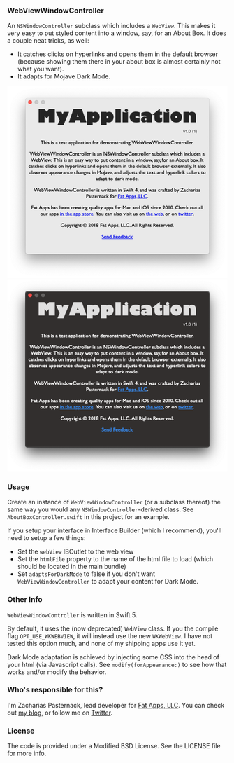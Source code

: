 ### WebViewWindowController ###

An `NSWindowController` subclass which includes a `WebView`. This makes it very easy to put styled content
into a window, say, for an About Box. It does a couple neat tricks, as well:
* It catches clicks on hyperlinks and opens them in the default browser (because showing them there in your about box is almost certainly not what you want).
* It adapts for Mojave Dark Mode.

![Screenshot: Light Mode](screenshot-light.png)
![Screenshot: Dark Mode](screenshot-dark.png)


### Usage ###

Create an instance of `WebViewWindowController` (or a subclass thereof) the same way you would any
`NSWindowController`-derived class. See `AboutBoxController.swift` in this project for an example. 

If you setup your interface in Interface Builder (which I recommend), you'll need to setup a few things:
* Set the `webView` IBOutlet to the web view
* Set the `htmlFile` property to the name of the html file to load (which should be located in the main bundle)
* Set `adaptsForDarkMode` to false if you don't want `WebViewWindowController` to adapt your content for Dark Mode.


### Other Info ###

`WebViewWindowController` is written in Swift 5.

By default, it uses the (now deprecated) `WebView` class. If you the compile flag `OPT_USE_WKWEBVIEW`, it will 
instead use the new `WKWebView`. I have not tested this option much, and none of my shipping apps use it yet.

Dark Mode adaptation is achieved by injecting some CSS into the head of your html (via Javascript calls). See
`modify(forAppearance:)` to see how that works and/or modify the behavior.

### Who's responsible for this? ###

I'm Zacharias Pasternack, lead developer for [Fat Apps, LLC](http://www.fat-apps.com). You can check 
out [my blog](http://zpasternack.org), or follow me on [Twitter](https://twitter.com/zpasternack).


### License ###

The code is provided under a Modified BSD License. See the LICENSE file for more info.
